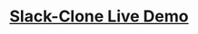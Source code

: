 <h1>

  <a href='https://slack-clone-484be.web.app/' target='_blank'>Slack-Clone Live Demo<a/>
</h1>

